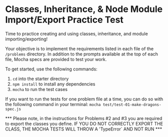 
# Classes, Inheritance, & Node Module Import/Export Practice Test

Time to practice creating and using classes, inheritance, and module 
importing/exporting!

Your objective is to implement the requirements listed in each file of the
`/problems` directory. In addition to the prompts available at the top of each
file, Mocha specs are provided to test your work.

To get started, use the following commands:

1. `cd` into the starter directory
2. `npm install` to install any dependencies
3. `mocha` to run the test cases

If you want to run the tests for one problem file at a time, you can do so 
with the following command in your terminal:
    `mocha test/test-01-make-dragons-spec.js`

*** Please note, in the instructions for Problems #2 and #3 you are required to 
export the classes you define. IF YOU DO NOT CORRECTLY EXPORT THE CLASS, THE 
MOCHA TESTS WILL THROW A 'TypeError` AND NOT RUN *** 